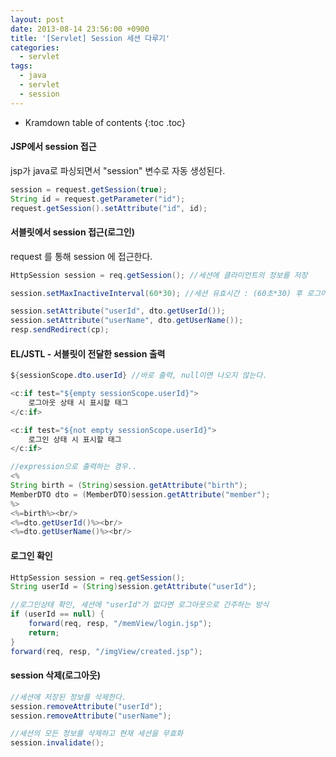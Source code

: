 ```yaml
---
layout: post
date: 2013-08-14 23:56:00 +0900
title: '[Servlet] Session 세션 다루기'
categories:
  - servlet
tags:
  - java
  - servlet
  - session
---
```


* Kramdown table of contents
{:toc .toc}

#### JSP에서 session 접근

jsp가 java로 파싱되면서 "session" 변수로 자동 생성된다.

```java
session = request.getSession(true);
String id = request.getParameter("id");
request.getSession().setAttribute("id", id);
```

#### 서블릿에서 session 접근(로그인)

request 를 통해 session 에 접근한다.

```java
HttpSession session = req.getSession(); //세션에 클라이언트의 정보를 저장

session.setMaxInactiveInterval(60*30); //세션 유효시간 : (60초*30) 후 로그아웃 //디폴트 30분

session.setAttribute("userId", dto.getUserId());
session.setAttribute("userName", dto.getUserName());
resp.sendRedirect(cp);
```

#### EL/JSTL - 서블릿이 전달한 session 출력

```java
${sessionScope.dto.userId} //바로 출력, null이면 나오지 않는다.

<c:if test="${empty sessionScope.userId}">
    로그아웃 상태 시 표시할 태그
</c:if>

<c:if test="${not empty sessionScope.userId}">
    로그인 상태 시 표시할 태그
</c:if>

//expression으로 출력하는 경우..
<%
String birth = (String)session.getAttribute("birth");
MemberDTO dto = (MemberDTO)session.getAttribute("member");
%>
<%=birth%><br/>
<%=dto.getUserId()%><br/>
<%=dto.getUserName()%><br/>
```

#### 로그인 확인

```java
HttpSession session = req.getSession();
String userId = (String)session.getAttribute("userId");

//로그인상태 확인, 세션에 "userId"가 없다면 로그아웃으로 간주하는 방식
if (userId == null) {
    forward(req, resp, "/memView/login.jsp");
    return;
}
forward(req, resp, "/imgView/created.jsp");
```

#### session 삭제(로그아웃)

```java
//세션에 저장된 정보를 삭제한다.
session.removeAttribute("userId");
session.removeAttribute("userName");

//세션의 모든 정보를 삭제하고 현재 세션을 무효화
session.invalidate();
```
